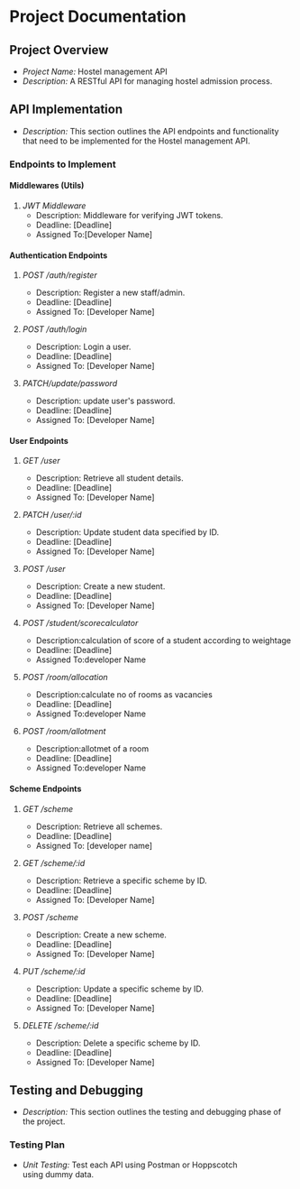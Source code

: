 # Project Documentation

## Project Overview
- *Project Name:* Hostel management API
- *Description:* A RESTful API for managing hostel admission process.

## API Implementation
- *Description:* This section outlines the API endpoints and functionality that need to be implemented for the Hostel management API.
  
### Endpoints to Implement

#### Middlewares (Utils) 

1. *JWT Middleware*
   - Description: Middleware for verifying JWT tokens.
   - Deadline: [Deadline]
   - Assigned To:[Developer Name]


#### Authentication Endpoints

1. *POST /auth/register*
   - Description: Register a new staff/admin.
   - Deadline: [Deadline]
   - Assigned To: [Developer Name]


2. *POST /auth/login*
    - Description: Login a user.
    - Deadline: [Deadline]
    - Assigned To: [Developer Name]

3. *PATCH/update/password*
    - Description: update user's password.
    - Deadline: [Deadline]
    - Assigned To: [Developer Name]


#### User Endpoints

1. *GET /user*
   - Description: Retrieve all student details.
   - Deadline: [Deadline]
   - Assigned To: [Developer Name]


2. *PATCH /user/:id*
   - Description: Update student data specified by ID.
   - Deadline: [Deadline]
   - Assigned To: [Developer Name]


3. *POST /user*
   - Description: Create a new student.
   - Deadline: [Deadline]
   - Assigned To: [Developer Name]

4. *POST /student/scorecalculator*
   - Description:calculation of score of a student according to weightage
   - Deadline: [Deadline]
   - Assigned To:developer Name

5. *POST /room/allocation*
   - Description:calculate no of rooms as vacancies
   - Deadline: [Deadline]
   - Assigned To:developer Name

6. *POST /room/allotment*
   - Description:allotmet of a room
   - Deadline: [Deadline]
   - Assigned To:developer Name
   

#### Scheme Endpoints

1. *GET /scheme*
   - Description: Retrieve all schemes.
   - Deadline: [Deadline]
   - Assigned To: [developer name]

2. *GET /scheme/:id*
   - Description: Retrieve a specific scheme by ID.
   - Deadline: [Deadline]
   - Assigned To: [Developer Name]

3. *POST /scheme*
   - Description: Create a new scheme.
   - Deadline: [Deadline]
   - Assigned To: [Developer Name]

4. *PUT /scheme/:id*
   - Description: Update a specific scheme by ID.
   - Deadline: [Deadline]
   - Assigned To: [Developer Name]


5. *DELETE /scheme/:id*
   - Description: Delete a specific scheme by ID.
   - Deadline: [Deadline]
   - Assigned To: [Developer Name]



## Testing and Debugging
- *Description:* This section outlines the testing and debugging phase of the project.

### Testing Plan
- *Unit Testing:* Test each API using Postman or Hoppscotch using dummy data.